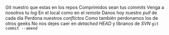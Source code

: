 *Git* nuestro que estas en los repos
Comprimidos sean tus *commits* 
Venga a nosotros tu *log* 
En el local como en el *remote* 
Danos hoy nuestro *pull* de cada día 
Perdona nuestros *conflictos* 
Como también perdonamos los de otros geeks
No nos dejes caer en *detached HEAD* 
y líbranos de *SVN* 
`git commit --amend`
